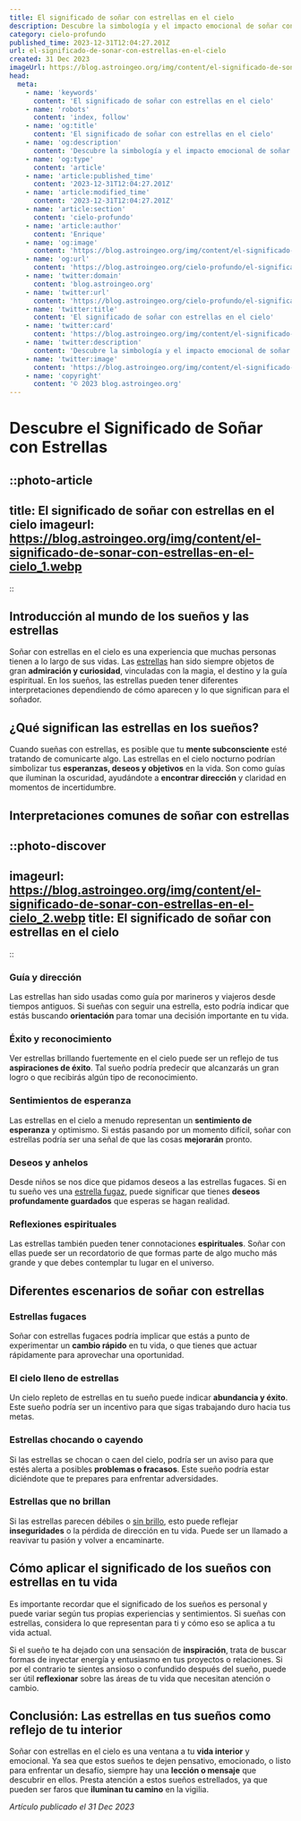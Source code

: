```yaml
---
title: El significado de soñar con estrellas en el cielo
description: Descubre la simbología y el impacto emocional de soñar con estrellas en el cielo, explorando su conexión con nuestras aspiraciones y destino.
category: cielo-profundo
published_time: 2023-12-31T12:04:27.201Z
url: el-significado-de-sonar-con-estrellas-en-el-cielo
created: 31 Dec 2023
imageUrl: https://blog.astroingeo.org/img/content/el-significado-de-sonar-con-estrellas-en-el-cielo_1.webp
head:
  meta:
    - name: 'keywords'
      content: 'El significado de soñar con estrellas en el cielo'
    - name: 'robots'
      content: 'index, follow'
    - name: 'og:title'
      content: 'El significado de soñar con estrellas en el cielo'
    - name: 'og:description'
      content: 'Descubre la simbología y el impacto emocional de soñar con estrellas en el cielo, explorando su conexión con nuestras aspiraciones y destino.'
    - name: 'og:type'
      content: 'article'
    - name: 'article:published_time'
      content: '2023-12-31T12:04:27.201Z'
    - name: 'article:modified_time'
      content: '2023-12-31T12:04:27.201Z'
    - name: 'article:section'
      content: 'cielo-profundo'
    - name: 'article:author'
      content: 'Enrique'
    - name: 'og:image'
      content: 'https://blog.astroingeo.org/img/content/el-significado-de-sonar-con-estrellas-en-el-cielo_1.webp'
    - name: 'og:url'
      content: 'https://blog.astroingeo.org/cielo-profundo/el-significado-de-sonar-con-estrellas-en-el-cielo'
    - name: 'twitter:domain'
      content: 'blog.astroingeo.org'
    - name: 'twitter:url'
      content: 'https://blog.astroingeo.org/cielo-profundo/el-significado-de-sonar-con-estrellas-en-el-cielo'
    - name: 'twitter:title'
      content: 'El significado de soñar con estrellas en el cielo'
    - name: 'twitter:card'
      content: 'https://blog.astroingeo.org/img/content/el-significado-de-sonar-con-estrellas-en-el-cielo_1.webp'
    - name: 'twitter:description'
      content: 'Descubre la simbología y el impacto emocional de soñar con estrellas en el cielo, explorando su conexión con nuestras aspiraciones y destino.'
    - name: 'twitter:image'
      content: 'https://blog.astroingeo.org/img/content/el-significado-de-sonar-con-estrellas-en-el-cielo_1.webp'
    - name: 'copyright'
      content: '© 2023 blog.astroingeo.org'
---
```

# Descubre el Significado de Soñar con Estrellas

::photo-article
---
title: El significado de soñar con estrellas en el cielo
imageurl: https://blog.astroingeo.org/img/content/el-significado-de-sonar-con-estrellas-en-el-cielo_1.webp
---
::

## Introducción al mundo de los sueños y las estrellas

Soñar con estrellas en el cielo es una experiencia que muchas personas tienen a lo largo de sus vidas. Las [estrellas](https://blog.astroingeo.org/constelaciones/mitologia-de-las-estrellas-en-el-cielo) han sido siempre objetos de gran **admiración y curiosidad**, vinculadas con la magia, el destino y la guía espiritual. En los sueños, las estrellas pueden tener diferentes interpretaciones dependiendo de cómo aparecen y lo que significan para el soñador.

## ¿Qué significan las estrellas en los sueños?

Cuando sueñas con estrellas, es posible que tu **mente subconsciente** esté tratando de comunicarte algo. Las estrellas en el cielo nocturno podrían simbolizar tus **esperanzas, deseos y objetivos** en la vida. Son como guías que iluminan la oscuridad, ayudándote a **encontrar dirección** y claridad en momentos de incertidumbre.

## Interpretaciones comunes de soñar con estrellas


::photo-discover
---
imageurl: https://blog.astroingeo.org/img/content/el-significado-de-sonar-con-estrellas-en-el-cielo_2.webp
title: El significado de soñar con estrellas en el cielo
---
::

### Guía y dirección
Las estrellas han sido usadas como guía por marineros y viajeros desde tiempos antiguos. Si sueñas con seguir una estrella, esto podría indicar que estás buscando **orientación** para tomar una decisión importante en tu vida.

### Éxito y reconocimiento
Ver estrellas brillando fuertemente en el cielo puede ser un reflejo de tus **aspiraciones de éxito**. Tal sueño podría predecir que alcanzarás un gran logro o que recibirás algún tipo de reconocimiento.

### Sentimientos de esperanza
Las estrellas en el cielo a menudo representan un **sentimiento de esperanza** y optimismo. Si estás pasando por un momento difícil, soñar con estrellas podría ser una señal de que las cosas **mejorarán** pronto.

### Deseos y anhelos
Desde niños se nos dice que pidamos deseos a las estrellas fugaces. Si en tu sueño ves una [estrella fugaz](https://blog.astroingeo.org/sistema-solar/meteoritos-y-meteoros), puede significar que tienes **deseos profundamente guardados** que esperas se hagan realidad.

### Reflexiones espirituales
Las estrellas también pueden tener connotaciones **espirituales**. Soñar con ellas puede ser un recordatorio de que formas parte de algo mucho más grande y que debes contemplar tu lugar en el universo.

## Diferentes escenarios de soñar con estrellas

### Estrellas fugaces
Soñar con estrellas fugaces podría implicar que estás a punto de experimentar un **cambio rápido** en tu vida, o que tienes que actuar rápidamente para aprovechar una oportunidad.

### El cielo lleno de estrellas
Un cielo repleto de estrellas en tu sueño puede indicar **abundancia y éxito**. Este sueño podría ser un incentivo para que sigas trabajando duro hacia tus metas.

### Estrellas chocando o cayendo
Si las estrellas se chocan o caen del cielo, podría ser un aviso para que estés alerta a posibles **problemas o fracasos**. Este sueño podría estar diciéndote que te prepares para enfrentar adversidades.

### Estrellas que no brillan
Si las estrellas parecen débiles o [sin brillo](https://blog.astroingeo.org/sistema-solar/por-que-algunas-estrellas-en-el-cielo-son-mas-brillantes-que-otras), esto puede reflejar **inseguridades** o la pérdida de dirección en tu vida. Puede ser un llamado a reavivar tu pasión y volver a encaminarte.

## Cómo aplicar el significado de los sueños con estrellas en tu vida

Es importante recordar que el significado de los sueños es personal y puede variar según tus propias experiencias y sentimientos. Si sueñas con estrellas, considera lo que representan para ti y cómo eso se aplica a tu vida actual.

Si el sueño te ha dejado con una sensación de **inspiración**, trata de buscar formas de inyectar energía y entusiasmo en tus proyectos o relaciones. Si por el contrario te sientes ansioso o confundido después del sueño, puede ser útil **reflexionar** sobre las áreas de tu vida que necesitan atención o cambio.

## Conclusión: Las estrellas en tus sueños como reflejo de tu interior

Soñar con estrellas en el cielo es una ventana a tu **vida interior** y emocional. Ya sea que estos sueños te dejen pensativo, emocionado, o listo para enfrentar un desafío, siempre hay una **lección o mensaje** que descubrir en ellos. Presta atención a estos sueños estrellados, ya que pueden ser faros que **iluminan tu camino** en la vigilia.

_Artículo publicado el 31 Dec 2023_